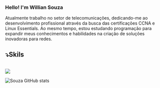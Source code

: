 ### Hello! I'm Willian Souza

Atualmente trabalho no setor de telecomunicações, dedicando-me ao desenvolvimento profissional através da busca das certificações CCNA e Linux Essentials. Ao mesmo tempo, estou estudando programação para expandir meus conhecimentos e habilidades na criação de soluções inovadoras para redes.

## ⤵️Skils
<div style="display: inline_block"><br/>
  <img align="center" src="https://img.shields.io/badge/C-00599C?style=for-the-badge&logo=c&logoColor=white" />
</div>


![Souza GitHub stats](https://github-readme-stats.vercel.app/api/top-langs/?username=techsouza&theme=blue-green)

